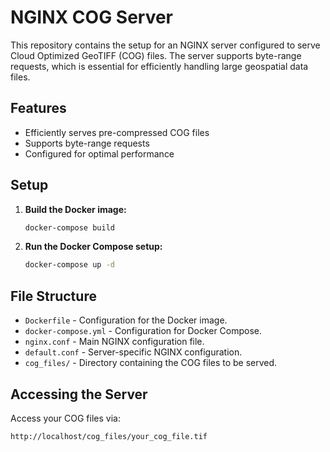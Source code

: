 
# NGINX COG Server

This repository contains the setup for an NGINX server configured to serve Cloud Optimized GeoTIFF (COG) files. The server supports byte-range requests, which is essential for efficiently handling large geospatial data files.

## Features

- Efficiently serves pre-compressed COG files
- Supports byte-range requests
- Configured for optimal performance

## Setup

1. **Build the Docker image:**
   ```sh
   docker-compose build
   ```

2. **Run the Docker Compose setup:**
   ```sh
   docker-compose up -d
   ```

## File Structure

- `Dockerfile` - Configuration for the Docker image.
- `docker-compose.yml` - Configuration for Docker Compose.
- `nginx.conf` - Main NGINX configuration file.
- `default.conf` - Server-specific NGINX configuration.
- `cog_files/` - Directory containing the COG files to be served.

## Accessing the Server

Access your COG files via:
```
http://localhost/cog_files/your_cog_file.tif
```
